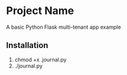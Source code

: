 # Project Name

A basic Python Flask multi-tenant app example

## Installation

1. chmod +x .journal.py
2. ./journal.py

